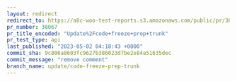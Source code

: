 ```yaml
---
layout: redirect
redirect_to: https://a8c-woo-test-reports.s3.amazonaws.com/public/pr/38067/api/index.html
pr_number: 38067
pr_title_encoded: "Update%2Fcode+freeze+prep+trunk"
pr_test_type: api
last_published: "2023-05-02 04:18:43 +0000"
commit_sha: 9c806a8603fc9627b386023d7be2e84a51635dec
commit_message: "remove comment"
branch_name: update/code-freeze-prep-trunk
---
```

